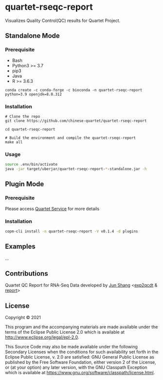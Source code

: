 # quartet-rseqc-report

Visualizes Quality Control(QC) results for Quartet Project.

## Standalone Mode

### Prerequisite

- Bash
- Python3 >= 3.7
- pip3
- Java
- R >= 3.6.3

```
conda create -c conda-forge -c bioconda -n quartet-rseqc-report python=3.9 openjdk=8.0.312
```

### Installation

```
# Clone the repo
git clone https://github.com/chinese-quartet/quartet-rseqc-report

cd quartet-rseqc-report

# Build the environment and compile the quartet-rseqc-report
make all
```

### Usage

```bash
source .env/bin/activate
java -jar target/uberjar/quartet-rseqc-report-*-standalone.jar -h
```

## Plugin Mode

### Prerequisite

Please access [Quartet Service](https://github.com/chinese-quartet/quartet-service) for more details

### Installation

```bash
copm-cli install -n quartet-rseqc-report -V v0.1.4 -d plugins
```

## Examples

...

## Contributions

Quartet QC Report for RNA-Seq Data developed by [Jun Shang](https://github.com/stead99) <[exp2qcdt](./exp2qcdt) & [report](./report)>

## License

Copyright © 2021

This program and the accompanying materials are made available under the
terms of the Eclipse Public License 2.0 which is available at
http://www.eclipse.org/legal/epl-2.0.

This Source Code may also be made available under the following Secondary
Licenses when the conditions for such availability set forth in the Eclipse
Public License, v. 2.0 are satisfied: GNU General Public License as published by
the Free Software Foundation, either version 2 of the License, or (at your
option) any later version, with the GNU Classpath Exception which is available
at https://www.gnu.org/software/classpath/license.html.
